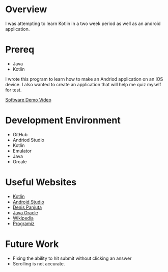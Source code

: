 # Overview

<!--{Important!  Do not say in this section that this is college assignment.  Talk about what you are trying to accomplish as a software engineer to further your learning.}-->
I was attempting to learn Kotlin in a two week period as well as an android application. 


<!--{Provide a description the software that you wrote to demonstrate the Kotlin language.}-->
# Prereq
* Java
* Kotlin

<!--{Describe your purpose for writing this software.}-->
I wrote this program to learn how to make an Andriod application on an IOS device. I also wanted to create an application that will help me quiz myself for test. 

<!--{Provide a link to your YouTube demonstration.  It should be a 4-5 minute demo of the software running and a walkthrough of the code.  Focus should be on sharing what you learned about the language syntax.}-->

[Software Demo Video](http://youtube.link.goes.here)

# Development Environment

<!--{Describe the tools that you used to develop the software}-->
* GitHub
* Andriod Studio
* Kotlin
* Emulator
* Java
* Orcale
<!--{Describe the programming language that you used and any libraries.}-->

# Useful Websites

<!--{Make a list of websites that you found helpful in this project}-->
* [Kotlin](https://kotlinlang.org/docs/data-classes.html#data-classes-and-destructuring-declarations)
* [Android Studio ](https://developer.android.com/)
* [Denis Panjuta](https://tutorials.eu/)
* [Java Oracle](https://www.oracle.com/java/technologies/downloads/)
* [Wikipedia](https://en.wikipedia.org/wiki/Kotlin_(programming_language))
* [Programiz](https://www.programiz.com/kotlin-programming)


# Future Work

<!--{Make a list of things that you need to fix, improve, and add in the future.}-->
* Fixing the ability to hit submit without clicking an answer
* Scrolling is not accurate. 

